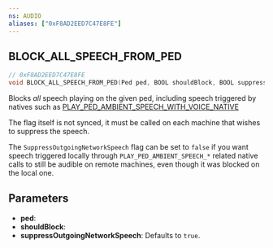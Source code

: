 ```yaml
---
ns: AUDIO
aliases: ["0xF8AD2EED7C47E8FE"]
---
```

## BLOCK_ALL_SPEECH_FROM_PED

```c
// 0xF8AD2EED7C47E8FE
void BLOCK_ALL_SPEECH_FROM_PED(Ped ped, BOOL shouldBlock, BOOL suppressOutgoingNetworkSpeech);
```

Blocks *all* speech playing on the given ped, including speech triggered by natives such as [PLAY_PED_AMBIENT_SPEECH_WITH_VOICE_NATIVE](#_0x3523634255FC3318)

The flag itself is not synced, it must be called on each machine that wishes to suppress the speech.

The `SuppressOutgoingNetworkSpeech` flag can be set to `false` if you want speech triggered locally through `PLAY_PED_AMBIENT_SPEECH_*` related native calls to still be audible on remote machines, even though it was blocked on the local one.

## Parameters
* **ped**:
* **shouldBlock**:
* **suppressOutgoingNetworkSpeech**: Defaults to `true`.
